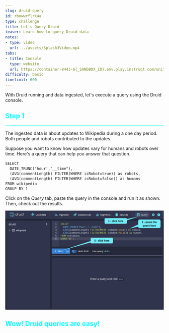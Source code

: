 ```yaml
---
slug: druid-query
id: rbowwrflrk4a
type: challenge
title: Let's Query Druid
teaser: Learn how to query Druid data
notes:
- type: video
  url: ../assets/Splash3Video.mp4
tabs:
- title: Console
  type: website
  url: https://container-8443-${_SANDBOX_ID}.env.play.instruqt.com/unified-console.html
difficulty: basic
timelimit: 600
---
```


With Druid running and data ingested, let's execute a query using the Druid console.

<h2 style="color:cyan">Step 1</h2><hr style="color:cyan;background-color:cyan;height:2px">

The ingested data is about updates to Wikipedia during a one day period.
Both people and robots contributed to the updates.


Suppose you want to know how updates vary for humans and robots over time.
Here's a query that can help you answer that question.

```
SELECT
  DATE_TRUNC('hour',"__time"),
  (AVG(commentLength) FILTER(WHERE isRobot=true)) as robots,
  (AVG(commentLength) FILTER(WHERE isRobot=false)) as humans
FROM wikipedia
GROUP BY 1
```

Click on the _Query_ tab, paste the query in the console and run it as shown.
Then, check out the results.

<a href="#img-2">
  <img alt="Query Druid" src="../assets/DruidQuery.png" />
</a>

<a href="#" class="lightbox" id="img-2">
  <img alt="Query Druid" src="../assets/DruidQuery.png" />
</a>


<h2 style="color:cyan">Wow! Druid queries are easy!</h2>


<style type="text/css" rel="stylesheet">
.lightbox { display: none; position: fixed; justify-content: center; align-items: center; z-index: 999; top: 0; left: 0; right: 0; bottom: 0; padding: 1rem; background: rgba(0, 0, 0, 0.8); }
.lightbox:target { display: flex; }
.lightbox img { max-height: 100% }
.thumbnail:hover {
    position:fixed;
    top:-25px;
    left:-35px;
    width:500px;
    height:auto;
    display:block;
    z-index:999;
}
</style>
